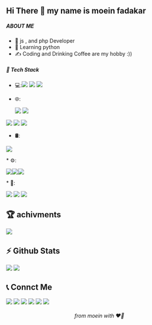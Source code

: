 <h2>Hi There 👋 my name is moein fadakar </h2>
<h5>ABOUT ME</h5>

* 🫡 js , and php Developer
* 🌱 Learning python
* ✍️  Coding and Drinking Coffee are my hobby :))

<h5>🔧   Tech Stack</h5>

*  <p>💻:<img src="https://img.shields.io/badge/Python-14354C?style=for-the-badge&logo=python&logoColor=white"> <img src="https://img.shields.io/badge/PHP-777BB4?style=for-the-badge&logo=php&logoColor=white"> <img src="https://img.shields.io/badge/Laravel-FF2D20?style=for-the-badge&logo=laravel&logoColor=white" > </p>   

* 🌐: <p> <img src="https://img.shields.io/badge/HTML5-E34F26?style=for-the-badge&logo=html5&logoColor=white"> <img src="https://img.shields.io/badge/CSS3-1572B6style=for-the-badge&logo=css3&logoColor=white" >
<img src="https://img.shields.io/badge/JavaScript-F7DF1E?style=for-the-badge&logo=javascript&logoColor=black" >
<img src="ttps://img.shields.io/badge/Bootstrap-563D7C?style=for-the-badge&logo=bootstrap&logoColor=white">
<img src="https://img.shields.io/badge/jQuery-0769AD?style=for-the-badge&logo=jquery&logoColor=white">
</p>



* 🛢:<p>
<img src="https://img.shields.io/badge/MySQL-00000F?style=for-the-badge&logo=mysql&logoColor=white">
</p>
* ⚙️:<p><img src="https://img.shields.io/badge/GIT-E44C30?style=for-the-badge&logo=git&logoColor=white" ><img src="https://img.shields.io/badge/GitHub-100000?style=flat&logo=github&logoColor=white" ><img src="https://img.shields.io/badge/Markdown-000000?style=flat&logo=markdown&logoColor=white" ></p>
* 🔧:  
<p>
<img src="https://custom-icon-badges.demolab.com/badge/Visual%20Studio-5C2D91.svg?&logo=visual-studio&logoColor=white">
<img src="https://img.shields.io/badge/PyCharm-000?logo=pycharm&logoColor=fff">
<img src="https://img.shields.io/badge/PhpStorm-000?logo=phpstorm&logoColor=fff">
</p>


<h2>🏆   achivments</h2>

<img src="https://github-profile-trophy.vercel.app/?username=ryo-ma)](https://github.com/ryo-ma/github-profile-trophy">


<h2>⚡️   Github Stats</h2>

<img src="https://github-readme-stats.vercel.app/api?username=anuraghazra&show_icons=true&theme=transparent">

<img src="https://github-readme-stats.vercel.app/api/top-langs/?username=anuraghazra&layout=donut)](https://github.com/anuraghazra/github-readme-stats">



<h2>📞   Connct Me</h2>

<p>
<img src="https://img.shields.io/badge/Gmail-D14836?style=for-the-badge&logo=gmail&logoColor=white">
<img src="https://img.shields.io/badge/LinkedIn-0077B5?style=for-the-badge&logo=linkedin&logoColor=white" >
<img src="https://img.shields.io/badge/Instagram-E4405F?style=for-the-badge&logo=instagram&logoColor=white" >
<img src="https://img.shields.io/badge/Website-000000?style=flat&logo=About.me&logoColor=white" >
<img src="https://img.shields.io/badge/Telegram-26A5E4?style=flat&logo=telegram&logoColor=white" >
<img src="https://img.shields.io/badge/GitHub-100000?style=flat&logo=github&logoColor=white" >
</p>


<h6 align="center" >from moein with ❤️‍🔥</h6>

